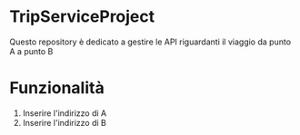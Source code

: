 # TripServiceProject
Questo repository è dedicato a gestire le API riguardanti il viaggio da punto A a punto B
# Funzionalità
1. Inserire l'indirizzo di A
2. Inserire l'indirizzo di B